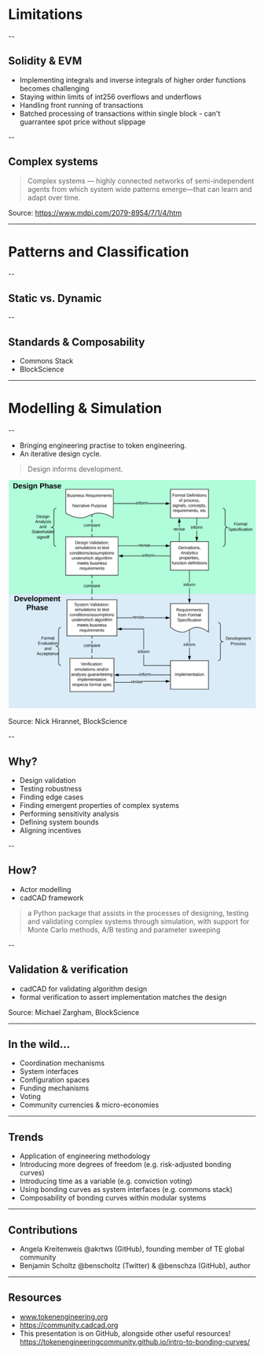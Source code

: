 # Limitations

--
## Solidity & EVM
* Implementing integrals and inverse integrals of higher order functions becomes challenging
* Staying within limits of int256 overflows and underflows
* Handling front running of transactions
* Batched processing of transactions within single block - can't guarrantee spot price without slippage

--
## Complex systems

> Complex systems — highly connected networks of semi-independent agents from which system wide patterns emerge—that can learn and adapt over time.
<!-- * Human social systems … capable of independent spontaneous, self-organization. -->
<!-- * Agents whose interactions result in self-organization, emergence, and adaptation. -->

Source: https://www.mdpi.com/2079-8954/7/1/4/htm

---
# Patterns and Classification

--
## Static vs. Dynamic

--
## Standards & Composability
* Commons Stack
* BlockScience

---
# Modelling & Simulation

--
* Bringing engineering practise to token engineering.
* An iterative design cycle.

> Design informs development.

<p class="stretch"><img src="./assets/design-development.png"></p>

Source: Nick Hirannet, BlockScience

--
## Why?
* Design validation
* Testing robustness
* Finding edge cases
* Finding emergent properties of complex systems
* Performing sensitivity analysis
* Defining system bounds
* Aligning incentives

--
## How?
* Actor modelling
* cadCAD framework

> a Python package that assists in the processes of designing, testing and validating complex systems through simulation, with support for Monte Carlo methods, A/B testing and parameter sweeping

--
## Validation & verification
* cadCAD for validating algorithm design
* formal verification to assert implementation matches the design

Source: Michael Zargham, BlockScience

---
## In the wild...
* Coordination mechanisms
* System interfaces
* Configuration spaces
* Funding mechanisms
* Voting
* Community currencies & micro-economies

<!-- --
* Commons Stack conviction voting
* Molecule markets
* SourceCred
* IXO Impact Bonds -->

---
## Trends
* Application of engineering methodology
* Introducing more degrees of freedom (e.g. risk-adjusted bonding curves)
* Introducing time as a variable (e.g. conviction voting)
* Using bonding curves as system interfaces (e.g. commons stack)
* Composability of bonding curves within modular systems

---
## Contributions
* Angela Kreitenweis @akrtws (GitHub), founding member of TE global community
* Benjamin Scholtz @benscholtz (Twitter) & @benschza (GitHub), author

---
## Resources
* www.tokenengineering.org
* https://community.cadcad.org
* This presentation is on GitHub, alongside other useful resources! https://tokenengineeringcommunity.github.io/intro-to-bonding-curves/
